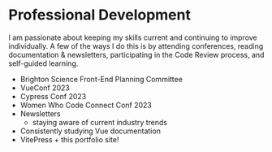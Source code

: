 # Professional Development
I am passionate about keeping my skills current and continuing to improve individually. A few of the ways I do this is by attending conferences, reading documentation & newsletters, participating in the Code Review process, and self-guided learning.

- Brighton Science Front-End Planning Committee
- VueConf 2023
- Cypress Conf 2023
- Women Who Code Connect Conf 2023
- Newsletters
  - staying aware of current industry trends
- Consistently studying Vue documentation
- VitePress + this portfolio site!